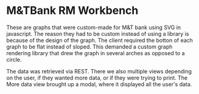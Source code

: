# M&TBank RM Workbench

These are graphs that were custom-made for M&T bank using SVG in javascript.
The reason they had to be custom instead of using a library is because of the design of the graph.
The client required the botton of each graph to be flat instead of sloped.
This demanded a custom graph rendering library that drew the graph in several arches as opposed to a circle.

The data was retrieved via REST.
There we also multiple views depending on the user, if they wanted more data, or if they were trying to print.
The More data view brought up a modal, where it displayed all the user's data.
